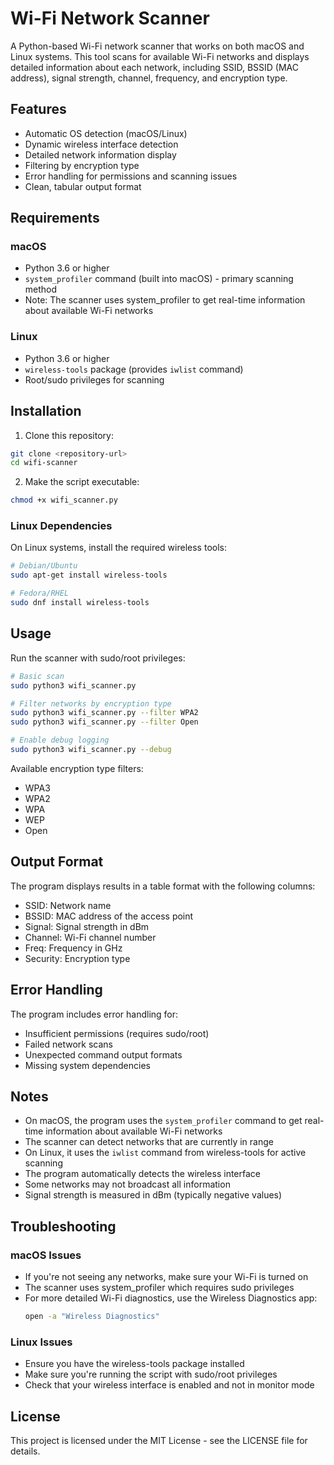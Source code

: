 # Wi-Fi Network Scanner

A Python-based Wi-Fi network scanner that works on both macOS and Linux systems. This tool scans for available Wi-Fi networks and displays detailed information about each network, including SSID, BSSID (MAC address), signal strength, channel, frequency, and encryption type.

## Features

- Automatic OS detection (macOS/Linux)
- Dynamic wireless interface detection
- Detailed network information display
- Filtering by encryption type
- Error handling for permissions and scanning issues
- Clean, tabular output format

## Requirements

### macOS
- Python 3.6 or higher
- `system_profiler` command (built into macOS) - primary scanning method
- Note: The scanner uses system_profiler to get real-time information about available Wi-Fi networks

### Linux
- Python 3.6 or higher
- `wireless-tools` package (provides `iwlist` command)
- Root/sudo privileges for scanning

## Installation

1. Clone this repository:
```bash
git clone <repository-url>
cd wifi-scanner
```

2. Make the script executable:
```bash
chmod +x wifi_scanner.py
```

### Linux Dependencies
On Linux systems, install the required wireless tools:
```bash
# Debian/Ubuntu
sudo apt-get install wireless-tools

# Fedora/RHEL
sudo dnf install wireless-tools
```

## Usage

Run the scanner with sudo/root privileges:

```bash
# Basic scan
sudo python3 wifi_scanner.py

# Filter networks by encryption type
sudo python3 wifi_scanner.py --filter WPA2
sudo python3 wifi_scanner.py --filter Open

# Enable debug logging
sudo python3 wifi_scanner.py --debug
```

Available encryption type filters:
- WPA3
- WPA2
- WPA
- WEP
- Open

## Output Format

The program displays results in a table format with the following columns:
- SSID: Network name
- BSSID: MAC address of the access point
- Signal: Signal strength in dBm
- Channel: Wi-Fi channel number
- Freq: Frequency in GHz
- Security: Encryption type

## Error Handling

The program includes error handling for:
- Insufficient permissions (requires sudo/root)
- Failed network scans
- Unexpected command output formats
- Missing system dependencies

## Notes

- On macOS, the program uses the `system_profiler` command to get real-time information about available Wi-Fi networks
- The scanner can detect networks that are currently in range
- On Linux, it uses the `iwlist` command from wireless-tools for active scanning
- The program automatically detects the wireless interface
- Some networks may not broadcast all information
- Signal strength is measured in dBm (typically negative values)

## Troubleshooting

### macOS Issues
- If you're not seeing any networks, make sure your Wi-Fi is turned on
- The scanner uses system_profiler which requires sudo privileges
- For more detailed Wi-Fi diagnostics, use the Wireless Diagnostics app:
  ```bash
  open -a "Wireless Diagnostics"
  ```

### Linux Issues
- Ensure you have the wireless-tools package installed
- Make sure you're running the script with sudo/root privileges
- Check that your wireless interface is enabled and not in monitor mode

## License

This project is licensed under the MIT License - see the LICENSE file for details. 